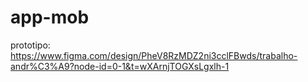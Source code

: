 # app-mob
prototipo:
https://www.figma.com/design/PheV8RzMDZ2ni3cclFBwds/trabalho-andr%C3%A9?node-id=0-1&t=wXArnjTOGXsLgxlh-1
